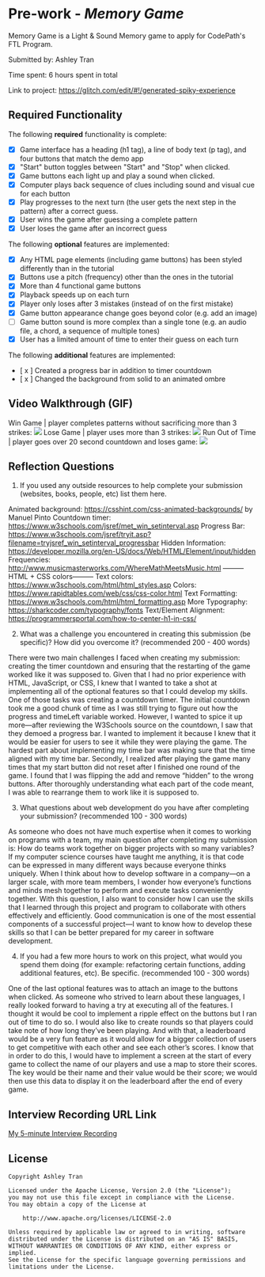 # Pre-work - *Memory Game*

Memory Game is a Light & Sound Memory game to apply for CodePath's FTL Program. 

Submitted by: Ashley Tran

Time spent: 6 hours spent in total

Link to project: https://glitch.com/edit/#!/generated-spiky-experience 

## Required Functionality

The following **required** functionality is complete:

* [x] Game interface has a heading (h1 tag), a line of body text (p tag), and four buttons that match the demo app
* [x] "Start" button toggles between "Start" and "Stop" when clicked. 
* [x] Game buttons each light up and play a sound when clicked. 
* [x] Computer plays back sequence of clues including sound and visual cue for each button
* [x] Play progresses to the next turn (the user gets the next step in the pattern) after a correct guess. 
* [x] User wins the game after guessing a complete pattern
* [x] User loses the game after an incorrect guess

The following **optional** features are implemented:

* [x] Any HTML page elements (including game buttons) has been styled differently than in the tutorial
* [x] Buttons use a pitch (frequency) other than the ones in the tutorial
* [x] More than 4 functional game buttons
* [x] Playback speeds up on each turn
* [x] Player only loses after 3 mistakes (instead of on the first mistake)
* [x] Game button appearance change goes beyond color (e.g. add an image)
* [ ] Game button sound is more complex than a single tone (e.g. an audio file, a chord, a sequence of multiple tones)
* [x] User has a limited amount of time to enter their guess on each turn

The following **additional** features are implemented:

- [ x ] Created a progress bar in addition to timer countdown
- [ x ] Changed the background from solid to an animated ombre

## Video Walkthrough (GIF)

Win Game | player completes patterns without sacrificing more than 3 strikes:
![](https://i.imgur.com/Pja5N9E.gif)
Lose Game | player uses more than 3 strikes:
![](https://i.imgur.com/QecnbJd.gif)
Run Out of Time | player goes over 20 second countdown and loses game:
![](https://i.imgur.com/v5qBoVH.gif)



## Reflection Questions
1. If you used any outside resources to help complete your submission (websites, books, people, etc) list them here. 

Animated background:
    https://csshint.com/css-animated-backgrounds/ by Manuel Pinto
Countdown timer: 
    https://www.w3schools.com/jsref/met_win_setinterval.asp 
Progress Bar:  https://www.w3schools.com/jsref/tryit.asp?filename=tryjsref_win_setinterval_progressbar 
Hidden Information: 
    https://developer.mozilla.org/en-US/docs/Web/HTML/Element/input/hidden 
Frequencies: 
    http://www.musicmasterworks.com/WhereMathMeetsMusic.html
———HTML + CSS colors———
Text colors: https://www.w3schools.com/html/html_styles.asp 
Colors: https://www.rapidtables.com/web/css/css-color.html 
Text Formatting: https://www.w3schools.com/html/html_formatting.asp 
More Typography: https://sharkcoder.com/typography/fonts 
Text/Element Alignment: https://programmersportal.com/how-to-center-h1-in-css/ 


2. What was a challenge you encountered in creating this submission (be specific)? How did you overcome it? (recommended 200 - 400 words) 

There were two main challenges I faced when creating my submission: creating the timer countdown and ensuring that the restarting of the game worked like it was supposed to. Given that I had no prior experience with HTML, JavaScript, or CSS, I knew that I wanted to take a shot at implementing all of the optional features so that I could develop my skills.
One of those tasks was creating a countdown timer. The initial countdown took me a good chunk of time as I was still trying to figure out how the progress and timeLeft variable worked. However, I wanted to spice it up more—after reviewing the W3Schools source on the countdown, I saw that they demoed a progress bar. I wanted to implement it because I knew that it would be easier for users to see it while they were playing the game. The hardest part about implementing my time bar was making sure that the time aligned with my time bar. 
Secondly, I realized after playing the game many times that my start button did not reset after I finished one round of the game. I found that I was flipping the add and remove “hidden” to the wrong buttons. After thoroughly understanding what each part of the code meant, I was able to rearrange them to work like it is supposed to. 


3. What questions about web development do you have after completing your submission? (recommended 100 - 300 words) 

As someone who does not have much expertise when it comes to working on programs with a team, my main question after completing my submission is: How do teams work together on bigger projects with so many variables? If my computer science courses have taught me anything, it is that code can be expressed in many different ways because everyone thinks uniquely. When I think about how to develop software in a company—on a larger scale, with more team members, I wonder how everyone’s functions and minds mesh together to perform and execute tasks conveniently together. With this question, I also want to consider how I can use the skills that I learned through this project and program to collaborate with others effectively and efficiently. Good communication is one of the most essential components of a successful project—I want to know how to develop these skills so that I can be better prepared for my career in software development. 

4. If you had a few more hours to work on this project, what would you spend them doing (for example: refactoring certain functions, adding additional features, etc). Be specific. (recommended 100 - 300 words) 

One of the last optional features was to attach an image to the buttons when clicked. As someone who strived to learn about these languages, I really looked forward to having a try at executing all of the features. I thought it would be cool to implement a ripple effect on the buttons but I ran out of time to do so. I would also like to create rounds so that players could take note of how long they’ve been playing. And with that, a leaderboard would be a very fun feature as it would allow for a bigger collection of users to get competitive with each other and see each other’s scores. I know that in order to do this, I would have to implement a screen at the start of every game to collect the name of our players and use a map to store their scores. The key would be their name and their value would be their score; we would then use this data to display it on the leaderboard after the end of every game. 



## Interview Recording URL Link

[My 5-minute Interview Recording](https://www.loom.com/share/54e4b14c39fc4bf7ab5663b18fe1fd13)


## License

    Copyright Ashley Tran

    Licensed under the Apache License, Version 2.0 (the "License");
    you may not use this file except in compliance with the License.
    You may obtain a copy of the License at

        http://www.apache.org/licenses/LICENSE-2.0

    Unless required by applicable law or agreed to in writing, software
    distributed under the License is distributed on an "AS IS" BASIS,
    WITHOUT WARRANTIES OR CONDITIONS OF ANY KIND, either express or implied.
    See the License for the specific language governing permissions and
    limitations under the License.
